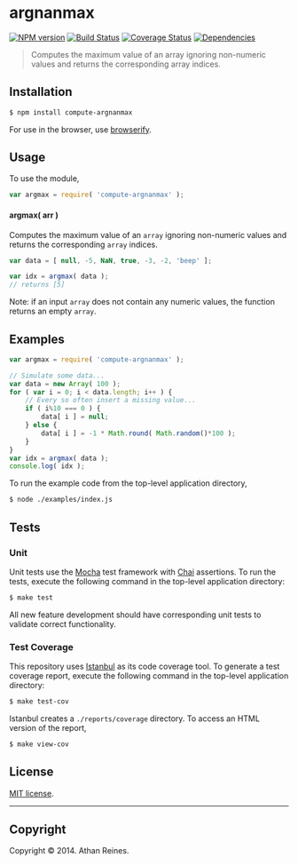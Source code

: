argnanmax
===
[![NPM version][npm-image]][npm-url] [![Build Status][travis-image]][travis-url] [![Coverage Status][coveralls-image]][coveralls-url] [![Dependencies][dependencies-image]][dependencies-url]

> Computes the maximum value of an array ignoring non-numeric values and returns the corresponding array indices.


## Installation

``` bash
$ npm install compute-argnanmax
```

For use in the browser, use [browserify](https://github.com/substack/node-browserify).


## Usage

To use the module,

``` javascript
var argmax = require( 'compute-argnanmax' );
```

#### argmax( arr )

Computes the maximum value of an `array` ignoring non-numeric values and returns the corresponding `array` indices.

``` javascript
var data = [ null, -5, NaN, true, -3, -2, 'beep' ];

var idx = argmax( data );
// returns [5]
```

Note: if an input `array` does not contain any numeric values, the function returns an empty `array`.


## Examples

``` javascript
var argmax = require( 'compute-argnanmax' );

// Simulate some data...
var data = new Array( 100 );
for ( var i = 0; i < data.length; i++ ) {
	// Every so often insert a missing value...
	if ( i%10 === 0 ) {
		data[ i ] = null;
	} else {
		data[ i ] = -1 * Math.round( Math.random()*100 );
	}
}
var idx = argmax( data );
console.log( idx );
```

To run the example code from the top-level application directory,

``` bash
$ node ./examples/index.js
```


## Tests

### Unit

Unit tests use the [Mocha](http://mochajs.org/) test framework with [Chai](http://chaijs.com) assertions. To run the tests, execute the following command in the top-level application directory:

``` bash
$ make test
```

All new feature development should have corresponding unit tests to validate correct functionality.


### Test Coverage

This repository uses [Istanbul](https://github.com/gotwarlost/istanbul) as its code coverage tool. To generate a test coverage report, execute the following command in the top-level application directory:

``` bash
$ make test-cov
```

Istanbul creates a `./reports/coverage` directory. To access an HTML version of the report,

``` bash
$ make view-cov
```


## License

[MIT license](http://opensource.org/licenses/MIT). 


---
## Copyright

Copyright &copy; 2014. Athan Reines.


[npm-image]: http://img.shields.io/npm/v/compute-argnanmax.svg
[npm-url]: https://npmjs.org/package/compute-argnanmax

[travis-image]: http://img.shields.io/travis/compute-io/argnanmax/master.svg
[travis-url]: https://travis-ci.org/compute-io/argnanmax

[coveralls-image]: https://img.shields.io/coveralls/compute-io/argnanmax/master.svg
[coveralls-url]: https://coveralls.io/r/compute-io/argnanmax?branch=master

[dependencies-image]: http://img.shields.io/david/compute-io/argnanmax.svg
[dependencies-url]: https://david-dm.org/compute-io/argnanmax

[dev-dependencies-image]: http://img.shields.io/david/dev/compute-io/argnanmax.svg
[dev-dependencies-url]: https://david-dm.org/dev/compute-io/argnanmax

[github-issues-image]: http://img.shields.io/github/issues/compute-io/argnanmax.svg
[github-issues-url]: https://github.com/compute-io/argnanmax/issues
